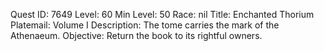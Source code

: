 Quest ID: 7649
Level: 60
Min Level: 50
Race: nil
Title: Enchanted Thorium Platemail: Volume I
Description: The tome carries the mark of the Athenaeum.
Objective: Return the book to its rightful owners.
